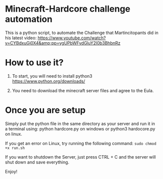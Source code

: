 # Minecraft-Hardcore challenge automation
This is a python script, to automate the Challenge that Martincitopants did in his latest video: 
https://www.youtube.com/watch?v=CYBdxuGj0X4&amp;pp=ygUPbWFydGluY2l0b3BhbnRz


# How to use it?

1. To start, you will need to install python3 
https://www.python.org/downloads/

2. You need to download the minecraft server files and agree to the Eula.

# Once you are setup

Simply put the python file in the same directory as your server and run it in a terminal using:
python hardcore.py on windows 
or
python3 hardocore.py on linux.

If you get an error on Linux, try running the following command: ```sudo chmod +x run.sh```

If you want to shutdown the Server, just press CTRL + C and the server will shut down and save everything.

Enjoy!
